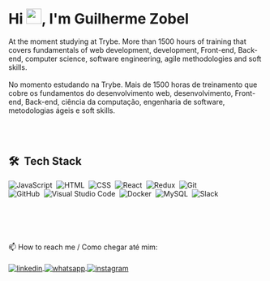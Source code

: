 <img align="right" height="590em"/>
<h1 align="left">Hi <img src="https://raw.githubusercontent.com/kaueMarques/kaueMarques/master/hi.gif" width="30px">, I'm Guilherme Zobel</h1>
At the moment studying at Trybe. More than 1500 hours of training that covers fundamentals of web development, development, Front-end, Back-end, computer science, software engineering, agile methodologies and soft skills.
<br>
<br>
No momento estudando na Trybe. Mais de 1500 horas de treinamento que cobre os fundamentos do desenvolvimento web, desenvolvimento, Front-end, Back-end, ciência da computação, engenharia de software, metodologias ágeis e soft skills.
<br>






<br><br>

## 🛠 &nbsp;Tech Stack


![JavaScript](https://img.shields.io/badge/-JavaScript-05122A?style=flat&logo=javascript)&nbsp;
![HTML](https://img.shields.io/badge/-HTML-05122A?style=flat&logo=HTML5)&nbsp;
![CSS](https://img.shields.io/badge/-CSS-05122A?style=flat&logo=CSS3&logoColor=1572B6)&nbsp;
![React](https://img.shields.io/badge/-React-05122A?style=flat&logo=react)&nbsp;
![Redux](https://img.shields.io/badge/-Redux-05122A?style=flat&logo=REDUX)&nbsp;
![Git](https://img.shields.io/badge/-Git-05122A?style=flat&logo=git)&nbsp;
<br>
![GitHub](https://img.shields.io/badge/-GitHub-05122A?style=flat&logo=github)&nbsp;
![Visual Studio Code](https://img.shields.io/badge/-Visual%20Studio%20Code-05122A?style=flat&logo=visual-studio-code&logoColor=007ACC)&nbsp;
![Docker](https://img.shields.io/badge/-Docker-05122A?style=flat&logo=DOCKER)&nbsp;
![MySQL](https://img.shields.io/badge/-MySQL-05122A?style=flat&logo=MYSQL)&nbsp;
![Slack](https://img.shields.io/badge/-Slack-05122A?style=flat&logo=slack)&nbsp;


<br>

#


   
<div style="display: inline_block"><br>
📫 How to reach me / Como chegar até mim: <br>
  <br>
<a href="https://linkedin.com/in/guilherme-zobel" target="_blank">
  <img align="center" src="https://img.shields.io/badge/-guilherme zobel-05122A?style=flat&logo=linkedin" alt="linkedin"/>
</a>
      <a href="https://wa.me/5551998054321" target="_blank">
  <img align="center" src="https://img.shields.io/badge/-WhatsApp-05122A?style=flat&logo=whatsapp" alt="whatsapp"/>
</a>
<a href="https://www.instagram.com/guilherme.zobel/" target="_blank">
 <img align="center" src="https://img.shields.io/badge/-guilherme.zobel-05122A?style=flat&logo=instagram" alt="instagram"/>
</a>

  
</div>


<!--
**Guilherme-Zobel/Guilherme-Zobel** is a ✨ _special_ ✨ repository because its `README.md` (this file) appears on your GitHub profile.

Here are some ideas to get you started:

- 🔭 I’m currently working on ...
- 🌱 I’m currently learning ...
- 👯 I’m looking to collaborate on ...
- 🤔 I’m looking for help with ...
- 💬 Ask me about ...
- 📫 How to reach me: ...
- 😄 Pronouns: ...
- ⚡ Fun fact: ...
-->
